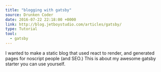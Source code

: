 ```yaml
---
title: "blogging with gatsby"
source: Drunken Coder
date: 2016-07-22 22:18:00 +0000
link: http://blog.jetboystudio.com/articles/gatsby/
type: Tutorial
tool:
  - gatsby 
---
```

I wanted to make a static blog that used react to render, and generated pages for noscript people (and SEO.) This is about my awesome gatsby starter you can use yourself.





